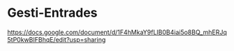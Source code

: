 # Gesti-Entrades


https://docs.google.com/document/d/1F4hMkaY9fLIB0B4iai5o8BQ_mhERJq5tP0kwBIFBhqE/edit?usp=sharing
